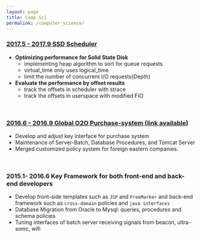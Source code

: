 ```yaml
---
layout: page
title: Comp-Sci
permalink: /computer_science/
---
```



### [2017.5 - 2017.9   SSD Scheduler](https://github.com/SungHoHong2/SSD-Scheduler)
- **Optimizing performance for Solid State Disk**
    - implementing heap algorithm to sort for queue requests
    - virtual_time only uses logical_time
    - limit the number of concurrent I/O requests(Depth)
- **Evaluate the performance by offset results**
    - track the offsets in scheduler with strace
    - track the offsets in userspace with modified FIO

<br>

### [2016.6 - 2016.9   Global O2O Purchase-system (link available)](2_Recent_project_in_my_company.pdf)
- Develop and adjust key interface for purchase system
- Maintenance of Server-Batch, Database Procedures, and Tomcat Server
- Merged customized policy system for foreign eastern companies.

<br>

### 2015.1- 2016.6   Key Framework for both front-end and back-end developers
- Develop front-side templates such as `JSP` and `FreeMarker` and back-end framework such as `cross-domain` policies and `java interfaces`
- Database Migration from Oracle to Mysql: queries, procedures and schema policies
- Tuning interfaces of batch server receiving signals from beacon, ultra-sonic, wifi
